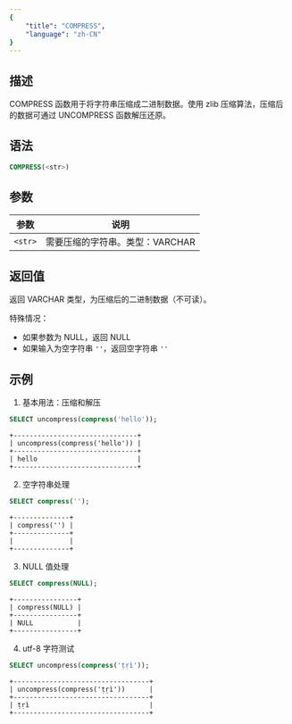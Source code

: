 ```yaml
---
{
    "title": "COMPRESS",
    "language": "zh-CN"
}
---
```


## 描述

COMPRESS 函数用于将字符串压缩成二进制数据。使用 zlib 压缩算法，压缩后的数据可通过 UNCOMPRESS 函数解压还原。

## 语法

```sql
COMPRESS(<str>)
```

## 参数

| 参数 | 说明 |
| -------- | ----------------------------------------- |
| `<str>` | 需要压缩的字符串。类型：VARCHAR |

## 返回值

返回 VARCHAR 类型，为压缩后的二进制数据（不可读）。

特殊情况：
- 如果参数为 NULL，返回 NULL
- 如果输入为空字符串 `''`，返回空字符串 `''`

## 示例

1. 基本用法：压缩和解压
```sql
SELECT uncompress(compress('hello'));
```
```text 
+-------------------------------+
| uncompress(compress('hello')) |
+-------------------------------+
| hello                         |
+-------------------------------+
```

2. 空字符串处理
```sql
SELECT compress('');
```
```text 
+--------------+
| compress('') |
+--------------+
|              |
+--------------+
```

3. NULL 值处理
```sql
SELECT compress(NULL);
```
```text 
+----------------+
| compress(NULL) |
+----------------+
| NULL           |
+----------------+
```

4. utf-8 字符测试
```sql
SELECT uncompress(compress('ṭṛì'));
```
```text
+----------------------------------+
| uncompress(compress('ṭṛì'))      |
+----------------------------------+
| ṭṛì                              |
+----------------------------------+
```